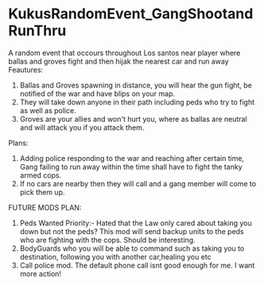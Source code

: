 # KukusRandomEvent_GangShootandRunThru
 A random event that occours throughout Los santos near player where ballas and groves fight and then hijak the nearest car and run away
Feautures:
1. Ballas and Groves spawning in distance, you will hear the gun fight, be notified of the war and have blips on your map.
2. They will take down anyone in their path including peds who try to fight as well as police.
3. Groves are your allies and won't hurt you, where as ballas are neutral and will attack you if you attack them.

Plans:
1. Adding police responding to the war and reaching after certain time, Gang failing to run away within the time shall have to fight the tanky armed cops.
2. If no cars are nearby then they will call and a gang member will come to pick them up.

FUTURE MODS PLAN:
1. Peds Wanted Priority:- Hated that the Law only cared about taking you down but not the peds? This mod will send backup units to the peds who are fighting with the cops. Should be interesting.
2. BodyGuards who you will be able to command such as taking you to destination, following you with another car,healing you etc
3. Call police mod. The default phone call isnt good enough for me. I want more action!

